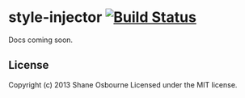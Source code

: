 # style-injector [![Build Status](https://secure.travis-ci.org/shakyshane/style-injector.png?branch=master)](http://travis-ci.org/shakyshane/style-injector)

Docs coming soon.

## License
Copyright (c) 2013 Shane Osbourne
Licensed under the MIT license.
